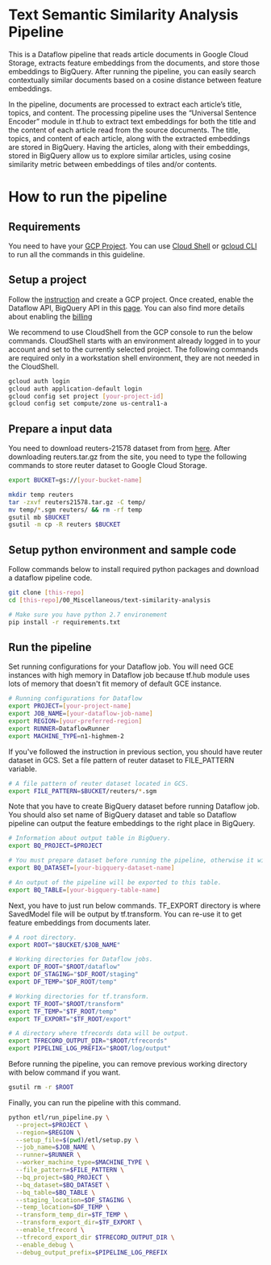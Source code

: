# Text Semantic Similarity Analysis Pipeline

This is a Dataflow pipeline that reads article documents in Google Cloud Storage, extracts feature embeddings from the documents, and store those embeddings to BigQuery. After running the pipeline, you can easily search contextually similar documents based on a cosine distance between feature embeddings.

In the pipeline, documents are processed to extract each article’s title, topics, and content. The processing pipeline uses the “Universal Sentence Encoder” module in tf.hub to extract text embeddings for both the title and the content of each article read from the source documents. The title, topics, and content of each article, along with the extracted embeddings are stored in BigQuery. Having the articles, along with their embeddings, stored in BigQuery allow us to explore similar articles, using cosine similarity metric between embeddings of tiles and/or contents.

# How to run the pipeline

## Requirements

You need to have your [GCP Project](https://cloud.google.com/resource-manager/docs/creating-managing-projects). You can use [Cloud Shell](https://cloud.google.com/shell/docs/quickstart) or [gcloud CLI](https://cloud.google.com/sdk/) to run all the commands in this guideline.

## Setup a project

Follow the [instruction](https://cloud.google.com/resource-manager/docs/creating-managing-projects) and create a GCP project. 
Once created, enable the Dataflow API, BigQuery API in this [page](https://console.developers.google.com/apis/enabled). You can also find more details about enabling the [billing](https://cloud.google.com/billing/docs/how-to/modify-project?#enable-billing)

We recommend to use CloudShell from the GCP console to run the below commands. CloudShell starts with an environment already logged in to your account and set to the currently selected project. The following commands are required only in a workstation shell environment, they are not needed in the CloudShell. 

```bash
gcloud auth login
gcloud auth application-default login
gcloud config set project [your-project-id]
gcloud config set compute/zone us-central1-a
```

## Prepare a input data

You need to download reuters-21578 dataset from from [here](https://archive.ics.uci.edu/ml/datasets/reuters-21578+text+categorization+collection). After downloading reuters.tar.gz from the site, you need to type the following commands to store reuter dataset to Google Cloud Storage.

```bash
export BUCKET=gs://[your-bucket-name]

mkdir temp reuters
tar -zxvf reuters21578.tar.gz -C temp/
mv temp/*.sgm reuters/ && rm -rf temp
gsutil mb $BUCKET
gsutil -m cp -R reuters $BUCKET
```

## Setup python environment and sample code

Follow commands below to install required python packages and download a dataflow pipeline code.

```bash
git clone [this-repo]
cd [this-repo]/00_Miscellaneous/text-similarity-analysis

# Make sure you have python 2.7 environement
pip install -r requirements.txt
```

## Run the pipeline

Set running configurations for your Dataflow job. You will need GCE instances with high memory in Dataflow job because tf.hub module uses lots of memory that doesn't fit memory of default GCE instance.

```bash
# Running configurations for Dataflow
export PROJECT=[your-project-name]
export JOB_NAME=[your-dataflow-job-name]
export REGION=[your-preferred-region]
export RUNNER=DataflowRunner
export MACHINE_TYPE=n1-highmem-2
```

If you've followed the instruction in previous section, you should have reuter dataset in GCS. Set a file pattern of reuter dataset to FILE_PATTERN variable.

```bash
# A file pattern of reuter dataset located in GCS.
export FILE_PATTERN=$BUCKET/reuters/*.sgm
```

Note that you have to create BigQuery dataset before running Dataflow job. You should also set name of BigQuery dataset and table so Dataflow pipeline can output the feature embeddings to the right place in BigQuery.

```bash
# Information about output table in BigQuery.
export BQ_PROJECT=$PROJECT

# You must prepare dataset before running the pipeline, otherwise it will fail.
export BQ_DATASET=[your-bigquery-dataset-name]

# An output of the pipeline will be exported to this table.
export BQ_TABLE=[your-bigquery-table-name]
```

Next, you have to just run below commands. TF_EXPORT directory is where SavedModel file will be output by tf.transform. You can re-use it to get feature embeddings from documents later.

```bash
# A root directory.
export ROOT="$BUCKET/$JOB_NAME"

# Working directories for Dataflow jobs.
export DF_ROOT="$ROOT/dataflow"
export DF_STAGING="$DF_ROOT/staging"
export DF_TEMP="$DF_ROOT/temp"

# Working directories for tf.transform.
export TF_ROOT="$ROOT/transform"
export TF_TEMP="$TF_ROOT/temp"
export TF_EXPORT="$TF_ROOT/export"

# A directory where tfrecords data will be output.
export TFRECORD_OUTPUT_DIR="$ROOT/tfrecords"
export PIPELINE_LOG_PREFIX="$ROOT/log/output"
```

Before running the pipeline, you can remove previous working directory
with below command if you want.

```bash
gsutil rm -r $ROOT
```

Finally, you can run the pipeline with this command.

```bash
python etl/run_pipeline.py \
  --project=$PROJECT \
  --region=$REGION \
  --setup_file=$(pwd)/etl/setup.py \
  --job_name=$JOB_NAME \
  --runner=$RUNNER \
  --worker_machine_type=$MACHINE_TYPE \
  --file_pattern=$FILE_PATTERN \
  --bq_project=$BQ_PROJECT \
  --bq_dataset=$BQ_DATASET \
  --bq_table=$BQ_TABLE \
  --staging_location=$DF_STAGING \
  --temp_location=$DF_TEMP \
  --transform_temp_dir=$TF_TEMP \
  --transform_export_dir=$TF_EXPORT \
  --enable_tfrecord \
  --tfrecord_export_dir $TFRECORD_OUTPUT_DIR \
  --enable_debug \
  --debug_output_prefix=$PIPELINE_LOG_PREFIX
```
